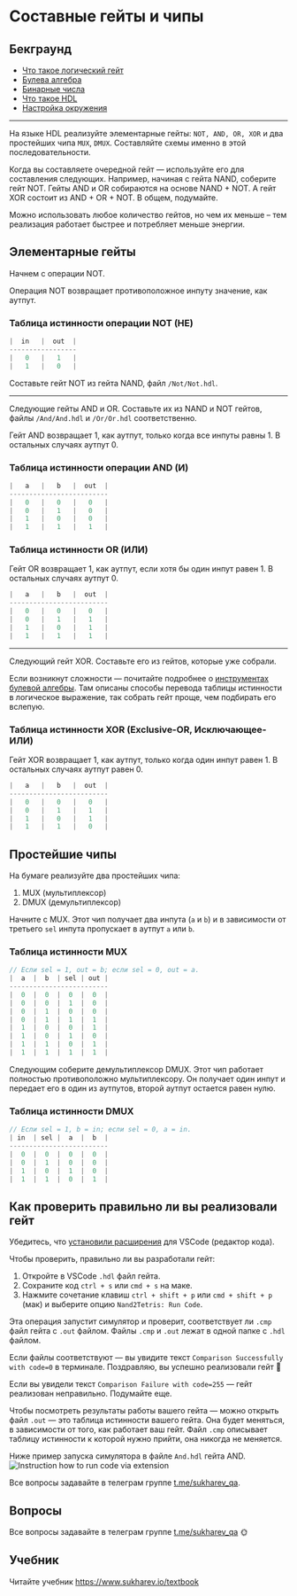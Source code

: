 # Составные гейты и чипы

## Бекграунд

- [Что такое логический гейт](https://www.notion.so/sukharev/combinational-logic-58c4719db1904258ab5c220721e0226a)
- [Булева алгебра](https://www.notion.so/sukharev/f2460f106c314219b7d6ba25cb2054fc)
- [Бинарные числа](https://www.notion.so/sukharev/8f1fedf8967846db8840fa968d72f6e4)
- [Что такое HDL](https://github.com/di-sukharev/computer/tree/master/projects/01-gates/)
- [Настройка окружения](https://github.com/di-sukharev/computer/tree/master/)

---

На языке HDL реализуйте элементарные гейты: `NOT, AND, OR, XOR` и два простейших чипа `MUX`, `DMUX`. Составляйте схемы именно в этой последовательности.

Когда вы составляете очередной гейт — используйте его для составления следующих. Например, начиная с гейта NAND, соберите гейт NOT. Гейты AND и OR собираются на основе NAND + NOT. А гейт XOR состоит из AND + OR + NOT. В общем, подумайте.

Можно использовать любое количество гейтов, но чем их меньше – тем реализация работает быстрее и потребляет меньше энергии.

## Элементарные гейты

Начнем с операции NOT.

Операция NOT возвращает противоположное инпуту значение, как аутпут.

### Таблица истинности операции NOT (НЕ)

```c
|  in   |  out  |
-----------------
|   0   |   1   |
|   1   |   0   |
```

Составьте гейт NOT из гейта NAND, файл `/Not/Not.hdl`.

---

Следующие гейты AND и OR. Составьте их из NAND и NOT гейтов, файлы `/And/And.hdl` и `/Or/Or.hdl` соответственно.

Гейт AND возвращает 1, как аутпут, только когда все инпуты равны 1. В остальных случаях аутпут 0.

### Таблица истинности операции AND (И)

```c
|   a   |   b   |  out  |
-------------------------
|   0   |   0   |   0   |
|   0   |   1   |   0   |
|   1   |   0   |   0   |
|   1   |   1   |   1   |
```

### Таблица истинности OR (ИЛИ)

Гейт OR возвращает 1, как аутпут, если хотя бы один инпут равен 1. В остальных случаях аутпут 0.

```c
|   a   |   b   |  out  |
-------------------------
|   0   |   0   |   0   |
|   0   |   1   |   1   |
|   1   |   0   |   1   |
|   1   |   1   |   1   |
```

---

Следующий гейт XOR. Составьте его из гейтов, которые уже собрали.

Если возникнут сложности — почитайте подробнее о [инструментах булевой алгебры](https://www.notion.so/sukharev/f2460f106c314219b7d6ba25cb2054fc#2556c6a02b264ff9844bcc314e5c705b). Там описаны способы перевода таблицы истинности в логическое выражение, так собрать гейт проще, чем подбирать его вслепую.

### Таблица истинности XOR (Exclusive-OR, Исключающее-ИЛИ)

Гейт XOR возвращает 1, как аутпут, только когда один инпут равен 1. В остальных случаях аутпут равен 0.

```c
|   a   |   b   |  out  |
-------------------------
|   0   |   0   |   0   |
|   0   |   1   |   1   |
|   1   |   0   |   1   |
|   1   |   1   |   0   |
```

## Простейшие чипы

На бумаге реализуйте два простейших чипа:

1. MUX (мультиплексор)
2. DMUX (демультиплексор)

Начните с MUX. Этот чип получает два инпута (`a` и `b`) и в зависимости от третьего `sel` инпута пропускает в аутпут `a` или `b`.

### Таблица истинности MUX

```c
// Если sel = 1, out = b; если sel = 0, out = a.
|  a  |  b  | sel | out |
-------------------------
|  0  |  0  |  0  |  0  |
|  0  |  0  |  1  |  0  |
|  0  |  1  |  0  |  0  |
|  0  |  1  |  1  |  1  |
|  1  |  0  |  0  |  1  |
|  1  |  0  |  1  |  0  |
|  1  |  1  |  0  |  1  |
|  1  |  1  |  1  |  1  |
```

Следующим соберите демультиплексор DMUX. Этот чип работает полностью противоположно мультиплексору. Он получает один инпут и передает его в один из аутпутов, второй аутпут остается равен нулю.

### Таблица истинности DMUX

```c
// Если sel = 1, b = in; если sel = 0, a = in.
| in  | sel |  a  |  b  |
-------------------------
|  0  |  0  |  0  |  0  |
|  0  |  1  |  0  |  0  |
|  1  |  0  |  1  |  0  |
|  1  |  1  |  0  |  1  |
```

## Как проверить правильно ли вы реализовали гейт

Убедитесь, что [установили расширения](https://github.com/di-sukharev/computer/tree/master/README.md) для VSCode (редактор кода).

Чтобы проверить, правильно ли вы разработали гейт:

1. Откройте в VSCode `.hdl` файл гейта.
2. Сохраните код `ctrl + s` или `cmd + s` на маке.
3. Нажмите сочетание клавиш `ctrl + shift + p` или `cmd + shift + p` (мак) и выберите опцию `Nand2Tetris: Run Code`.

Эта операция запустит симулятор и проверит, соответствует ли `.cmp` файл гейта с `.out` файлом. Файлы `.cmp` и `.out` лежат в одной папке с `.hdl` файлом.

Если файлы соответствуют — вы увидите текст `Comparison Successfully with code=0` в терминале. Поздравляю, вы успешно реализовали гейт 🎉

Если вы увидели текст `Comparison Failure with code=255` — гейт реализован неправильно. Подумайте еще.

Чтобы посмотреть результаты работы вашего гейта — можно открыть файл `.out` — это таблица истинности вашего гейта. Она будет меняться, в зависимости от того, как работает ваш гейт. Файл `.cmp` описывает таблицу истинности к которой нужно прийти, она никогда не меняется.

Ниже пример запуска симулятора в файле `And.hdl` гейта AND.
![Instruction how to run code via extension](https://github.com/di-sukharev/computer/tree/master/img/how2run-code.png)

Все вопросы задавайте в телеграм группе [t.me/sukharev_qa](https://www.t.me/sukharev_qa).

## Вопросы

Все вопросы задавайте в телеграм группе [t.me/sukharev_qa](https://www.t.me/sukharev_qa) 🌞

## Учебник

Читайте учебник https://www.sukharev.io/textbook
